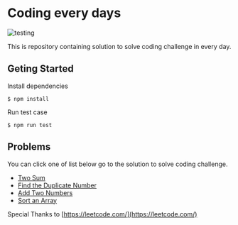 # Coding every days

![testing](https://github.com/thiti-y/coding-every-days/actions/workflows/unit-test.yml/badge.svg)

This is repository containing solution to solve coding challenge in every day.

## Geting Started

Install dependencies

```
$ npm install
```

Run test case

```
$ npm run test
```

## Problems

You can click one of list below go to the solution to solve coding challenge.

- [Two Sum](src/two-sum/)
- [Find the Duplicate Number](src/find-the-duplicate-number/)
- [Add Two Numbers](src/add-two-numbers/)
- [Sort an Array](src/sort-an-array/)

Special Thanks to [https://leetcode.com/](https://leetcode.com/)
